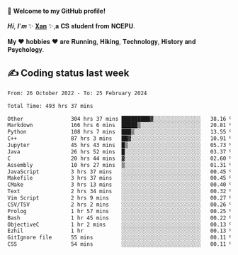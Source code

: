 🎉 **Welcome to my GitHub profile!**</br></br>
𝑯𝒊, 𝑰'𝒎 ✨ [𝐗𝐚𝐧](https://xancoding.cn/) ✨,𝐚 𝐂𝐒 𝐬𝐭𝐮𝐝𝐞𝐧𝐭 𝐟𝐫𝐨𝐦 𝐍𝐂𝐄𝐏𝐔.</br></br>
𝐌𝐲 ❤ 𝐡𝐨𝐛𝐛𝐢𝐞𝐬 ❤ 𝐚𝐫𝐞 𝐑𝐮𝐧𝐧𝐢𝐧𝐠, 𝐇𝐢𝐤𝐢𝐧𝐠, 𝐓𝐞𝐜𝐡𝐧𝐨𝐥𝐨𝐠𝐲, 𝐇𝐢𝐬𝐭𝐨𝐫𝐲 𝐚𝐧𝐝 𝐏𝐬𝐲𝐜𝐡𝐨𝐥𝐨𝐠𝐲.

## ✍️ Coding status last week
<!--START_SECTION:waka-->

```txt
From: 26 October 2022 - To: 25 February 2024

Total Time: 493 hrs 37 mins

Other               304 hrs 37 mins █████████▓░░░░░░░░░░░░░░░   38.16 %
Markdown            166 hrs 6 mins  █████▒░░░░░░░░░░░░░░░░░░░   20.81 %
Python              108 hrs 7 mins  ███▒░░░░░░░░░░░░░░░░░░░░░   13.55 %
C++                 87 hrs 3 mins   ██▓░░░░░░░░░░░░░░░░░░░░░░   10.91 %
Jupyter             45 hrs 43 mins  █▒░░░░░░░░░░░░░░░░░░░░░░░   05.73 %
Java                26 hrs 52 mins  █░░░░░░░░░░░░░░░░░░░░░░░░   03.37 %
C                   20 hrs 44 mins  ▓░░░░░░░░░░░░░░░░░░░░░░░░   02.60 %
Assembly            10 hrs 27 mins  ▒░░░░░░░░░░░░░░░░░░░░░░░░   01.31 %
JavaScript          3 hrs 37 mins   ░░░░░░░░░░░░░░░░░░░░░░░░░   00.45 %
Makefile            3 hrs 37 mins   ░░░░░░░░░░░░░░░░░░░░░░░░░   00.45 %
CMake               3 hrs 13 mins   ░░░░░░░░░░░░░░░░░░░░░░░░░   00.40 %
Text                2 hrs 34 mins   ░░░░░░░░░░░░░░░░░░░░░░░░░   00.32 %
Vim Script          2 hrs 9 mins    ░░░░░░░░░░░░░░░░░░░░░░░░░   00.27 %
CSV/TSV             2 hrs 2 mins    ░░░░░░░░░░░░░░░░░░░░░░░░░   00.26 %
Prolog              1 hr 57 mins    ░░░░░░░░░░░░░░░░░░░░░░░░░   00.25 %
Bash                1 hr 45 mins    ░░░░░░░░░░░░░░░░░░░░░░░░░   00.22 %
ObjectiveC          1 hr 2 mins     ░░░░░░░░░░░░░░░░░░░░░░░░░   00.13 %
Ezhil               1 hr            ░░░░░░░░░░░░░░░░░░░░░░░░░   00.13 %
GitIgnore file      55 mins         ░░░░░░░░░░░░░░░░░░░░░░░░░   00.11 %
CSS                 54 mins         ░░░░░░░░░░░░░░░░░░░░░░░░░   00.11 %
```

<!--END_SECTION:waka-->


<!-- ## 📈 My GitHub Stats
<p align="center">
    <img height="137px" src="https://github-readme-stats.vercel.app/api?username=Xancoding&hide_title=true&hide_border=true&show_icons=trueline_height=21&text_color=000&icon_color=000&bg_color=0,ea6161,ffc64d,fffc4d,52fa5a&theme=graywhite" /> 
    <img src="https://github-readme-stats.vercel.app/api/top-langs/?username=Xancoding&hide_title=true&hide_border=true&layout=compact&langs_count=6&text_color=000&icon_color=fff&bg_color=0,52fa5a,4dfcff,c64dff&theme=graywhite" /> 
</p> -->

<!-- ## 🔥 My GitHub activities of last 31 days.
<div align="center"> <img src="https://activity-graph.herokuapp.com/graph?username=XanCoding&theme=xcode" /> </div> -->

<!-- <p align="center"> 
  Visitor count<br/>
  <img src="https://profile-counter.glitch.me/xancoding/count.svg" />
</p> -->
